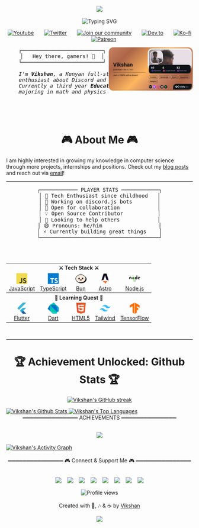 <p align="center">
  <img src="https://capsule-render.vercel.app/api?type=waving&height=100&color=gradient&text=Hi%20there,%20I'm%20Vikshan&animation=twinkling&textBg=false&reversal=true&fontColor=8A2BE2"/>
</p>

<div align="center">
  <img src="https://readme-typing-svg.herokuapp.com?font=Press+Start+2P&size=16&duration=4000&color=00FF00&center=true&vCenter=true&width=500&lines=Be.D+Science+Undergraduate;Discord+Bot+Developer;DS+%7C+AI+%7C+ML+Enthusiast;Aspiring+Learner" alt="Typing SVG" />
</div>

<p align="center">
  <a href="https://www.youtube.com/@vikshan"><img width="32px" alt="Youtube" title="Youtube" src="https://i.imgur.com/qiXu7b2.png"/></a>
  &#8287;&#8287;&#8287;&#8287;&#8287;
  <a href="https://twitter.com/iamvikshan"><img width="32px" alt="Twitter" title="Twitter" src="https://i.imgur.com/OXZM1L6.png"/></a>
  &#8287;&#8287;&#8287;&#8287;&#8287;
  <a href="https://discord.gg/uMgS9evnmv"><img width="32px" src="https://i.imgur.com/OViZO8J.png" alt="Join our community"/></a>
  &#8287;&#8287;&#8287;&#8287;&#8287;
  <a href="https://dev.to/vikshan"><img width="32px" alt="Dev.to" title="Vikshan Dev.to" src="https://i.imgur.com/mVm29vK.png"></a>
  &#8287;&#8287;&#8287;&#8287;&#8287;
  <a href="https://ko-fi.com/vikshan"><img width="32px" alt="Ko-fi" title="Buy me a coffee" src="https://i.imgur.com/PpLeD3K.png"/></a>
  &#8287;&#8287;&#8287;&#8287;&#8287;
  <a href="https://www.patreon.com/vikshan"><img width="32px" alt="Patreon" title="Patreon" src="https://i.imgur.com/0uVwkoZ.png"/></a>
</p>

<div align="right">
  <a href="https://app.daily.dev/vikshan">
    <img align="right" src="./assets/devcard.png" width="45%" alt="Vikshan's Dev Card"/>
  </a>
</div>

<div align="left">
  <pre align="center">
   ┌──────────────────────────┐
   │   Hey there, gamers! 👋  │
   └──────────────────────────┘
  <em>
    I'm <b>Vikshan</b>, a Kenyan full-stack developer and 
    enthusiast about Discord and breaking things!
    Currently a third year <b>Education(Science)</b> undergraduate 
    majoring in math and physics at <a href="https://www.ku.ac.ke"><b>Kenyatta University</b>, Kenya</a>.
  </em>
  </pre>
</div>
<br/>
<div align="center">
  
  <h1>🎮 About Me 🎮 </h1>
  
</div>

I am highly interested in growing my knowledge in computer science through more projects,
internships and positions. Check out my [blog posts](https://blog.vikshan.tech) and reach out via
[email](mailto:info@vikshan.tech)!

---

<div align="left">
  <pre align="center">
┌──────────── PLAYER STATS ────────────┐
│ 🧞 Tech Enthusiast since childhood   │
│ 🔭 Working on discord.js bots        │
│ 👯 Open for collaboration            │
│ 💡 Open Source Contributor           │
│ 🤝 Looking to help others            │
│ 😄 Pronouns: he/him                  │
│ ⚡ Currently building great things    │
└──────────────────────────────────────┘
  </pre>
</div>
<br/>
<div align="right">
    <table>
      <tr>
        <th colspan="5" align="center">⚔️ Tech Stack ⚔️</th>
      </tr>
      <tr align="center">
        <td>
          <a href="https://www.javascript.com/" target="_blank">
            <img height="30" src="https://raw.githubusercontent.com/devicons/devicon/master/icons/javascript/javascript-original.svg"><br/>
            JavaScript
          </a>
        </td>
        <td>
          <a href="https://www.typescriptlang.org/" target="_blank">
            <img height="30" src="https://raw.githubusercontent.com/devicons/devicon/master/icons/typescript/typescript-plain.svg"><br/>
            TypeScript
          </a>
        </td>
        <td>
          <a href="https://bun.sh/" target="_blank">
            <img height="30" src="https://raw.githubusercontent.com/devicons/devicon/master/icons/bun/bun-original.svg"><br/>
            Bun
          </a>
        </td>
        <td>
          <a href="https://astro.build/" target="_blank">
            <img height="30" src="https://raw.githubusercontent.com/devicons/devicon/master/icons/astro/astro-original.svg"><br/>
            Astro
          </a>
        </td>
        <td>
          <a href="https://nodejs.org/en" target="_blank">
            <img height="30" src="https://raw.githubusercontent.com/devicons/devicon/master/icons/nodejs/nodejs-original-wordmark.svg"><br/>
            Node.js
          </a>
        </td>
      </tr>
      <tr>
        <th colspan="5" align="center">🎯 Learning Quest 🎯</th>
      </tr>
      <tr align="center">
        <td>
          <a href="https://flutter.org/en" target="_blank">
            <img height="30" src="https://raw.githubusercontent.com/devicons/devicon/master/icons/flutter/flutter-original.svg"><br/>
            Flutter
          </a>
        </td>
        <td>
          <a href="https://dart.org/en" target="_blank">
            <img height="30" src="https://raw.githubusercontent.com/devicons/devicon/master/icons/dart/dart-original.svg"><br/>
            Dart
          </a>
        </td>
        <td>
          <a href="https://www.w3schools.com/html/" target="_blank">
            <img height="30" src="https://raw.githubusercontent.com/devicons/devicon/master/icons/html5/html5-original.svg"><br/>
            HTML5
          </a>
        </td>
        <td>
          <a href="https://tailwindcss.com/" target="_blank">
            <img height="30" src="https://raw.githubusercontent.com/devicons/devicon/master/icons/tailwindcss/tailwindcss-original.svg"><br/>
            Tailwind
          </a>
        </td>
        <td>
          <a href="https://www.tensorflow.org/" target="_blank">
            <img height="30" src="https://raw.githubusercontent.com/devicons/devicon/master/icons/tensorflow/tensorflow-original.svg"><br/>
            TensorFlow
          </a>
        </td>
      </tr>
    </table>
  </div>
<br/>

---

<div align="center">
  
  <h1>🏆 Achievement Unlocked: Github Stats 🏆</h1>
  
</div>

<p align="center">
  <a href="https://github.com/iamvikshan">
    <img src="https://github-readme-streak-stats.herokuapp.com/?user=iamvikshan&theme=radical&border=7F3FBF&background=0D1117" alt="Vikshan's GitHub streak"/>
  </a>
</p>

<a href="https://github.com/iamvikshan">
  <img alt="Vikshan's Github Stats" src="https://awesome-github-stats.azurewebsites.net/user-stats/iamvikshan?cardType=level&theme=radical&preferLogin=false&Background=0D1117&Border=7F3FBF" height="192px" width="49.5%"/>
</a>
<a href="https://github.com/iamvikshan">
  <img alt="Vikshan's Top Languages" src="https://denvercoder1-github-readme-stats.vercel.app/api/top-langs/?username=iamvikshan&langs_count=8&layout=compact&theme=radical&border_color=7F3FBF&bg_color=0D1117" height="192px" width="49.5%"/>
</a>
<br/>
<div align="center">
  ═══════════════ ACHIEVEMENTS ═══════════════
</div>
<br/>
<p align="center">
  <a href="https://github.com/iamvikshan">
    <img width=800 src="https://github-profile-trophy.vercel.app/?username=iamvikshan&column=9&theme=radical&no-frame=true"/>
  </a>
</p>

<a href="https://github.com/iamvikshan">
  <img alt="Vikshan's Activity Graph" src="https://github-readme-activity-graph.vercel.app/graph?username=iamvikshan&theme=react-dark&radius=8&area=true"/>
</a>
<br/>
<br/>
<div align="center">
  ═══════════════ 🎮 Connect & Support Me 🎮 ═══════════════
</div>
<br/>
<p align="center">
  <a href="https://discordapp.com/users/929835843479302204"><img width="24px" src="https://www.vectorlogo.zone/logos/discord/discord-tile.svg"/></a>
  &#8287;&#8287;
  <a href="https://twitter.com/iamvikshan"><img width="26px" src="https://www.vectorlogo.zone/logos/twitter/twitter-official.svg"/></a>
  &#8287;&#8287;
  <a href="https://www.instagram.com/iamvikshan/"><img width="24px" src="https://www.vectorlogo.zone/logos/instagram/instagram-icon.svg"/></a>
  &#8287;&#8287;
  <a href="https://www.facebook.com/iamvikshan"><img width="26px" src="https://www.vectorlogo.zone/logos/facebook/facebook-tile.svg"/></a>
  &#8287;&#8287;
  <a href="https://patreon.com/vikshan"><img width="26px" src="https://www.vectorlogo.zone/logos/patreon/patreon-tile.svg"/></a>
  &#8287;&#8287;
  <a href="https://www.paypal.com/donate/?hosted_button_id=Z9PSR8AE282JQ"><img width="26px" src="https://www.vectorlogo.zone/logos/paypal/paypal-icon.svg"/></a>
  &#8287;&#8287;
  <a href="https://ko-fi.com/vikshan"><img width="26px" src="https://www.vectorlogo.zone/logos/ko-fi/ko-fi-icon.svg"/></a>
  &#8287;&#8287;
  <a href="https://github.com/sponsors/iamvikshan"><img width="26px" src="https://www.vectorlogo.zone/logos/github/github-icon.svg"/></a>
</p>

<div align="center">
  <img src="https://hit.yhype.me/github/profile?user_id=103361575" alt="Profile views"/>
  <br/>
  <br/>
  Created with 🖤, 🎶 & ☕ by <a href="https://github.com/iamvikshan">Vikshan</a>
  <br/>
</div>
<p align="center">
  <img src="https://capsule-render.vercel.app/api?type=waving&color=gradient&height=100&section=footer"/>
</p>
